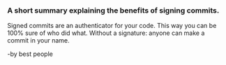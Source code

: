 ### A short summary explaining the benefits of signing commits.
Signed commits are an authenticator for your code.
This way you can be 100% sure of who did what.
Without a signature: anyone can make a commit in your name.

-by best people
